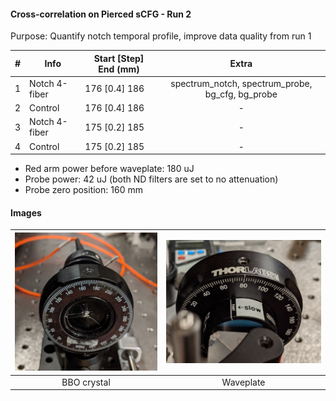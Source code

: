 #### Cross-correlation on Pierced sCFG - Run 2
Purpose: Quantify notch temporal profile, improve data quality from run 1

|#|Info|Start [Step] End (mm)|Extra
|:---:|---|---|:---:
|1|Notch 4-fiber|176 [0.4] 186|spectrum_notch, spectrum_probe, bg_cfg, bg_probe
|2|Control|176 [0.4] 186|-
|3|Notch 4-fiber|175 [0.2] 185|-
|4|Control|175 [0.2] 185|-

* Red arm power before waveplate: 180 uJ
* Probe power: 42 uJ (both ND filters are set to no attenuation) 
* Probe zero position: 160 mm

#### Images
|![](images/bbo.jpg)|![](images/waveplate.jpg)
|:---:|:---:
|BBO crystal|Waveplate
